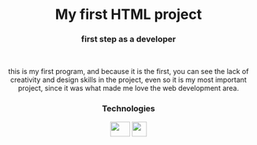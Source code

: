 <div align="center">
  <h1>My first HTML project</h1>
    <h3>first step as a developer</h3>
    <br/>
      <p>this is my first program, and because it is the first, you can see the lack of creativity and design skills in the project, even so it is my most important project, since it was what made me love the web development area.</p>
    
  <div style:"display: inline_block"> <h3>Technologies</h3> 
        <img height="30px" width="40px" src="https://simpleicons.org/icons/html5.svg"/>
        <img height="30px" widht="40px" src="https://simpleicons.org/icons/css3.svg"/>
    </div>  
      
</div>

